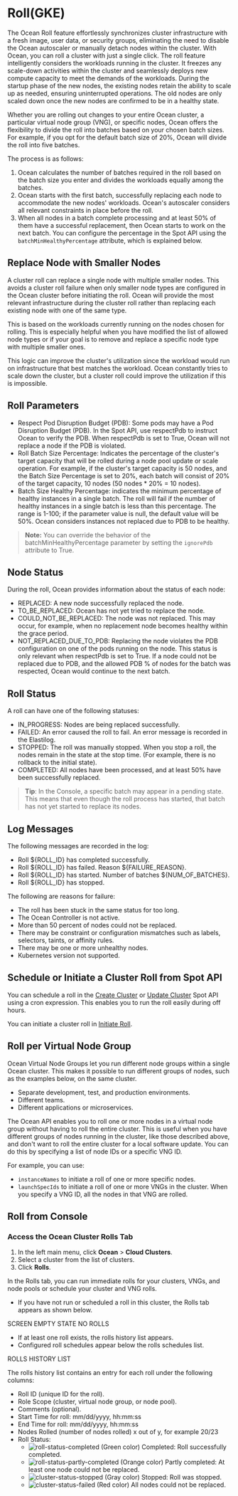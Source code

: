 <meta name="robots" content="noindex">

# Roll(GKE)

The Ocean Roll feature effortlessly synchronizes cluster infrastructure with a fresh image, user data, or security groups, eliminating the need to disable the Ocean autoscaler or manually detach nodes within the cluster.
With Ocean, you can roll a cluster with just a single click. The roll feature intelligently considers the workloads running in the cluster. It freezes any scale-down activities within the cluster and seamlessly deploys new compute capacity to meet the demands of the workloads. During the startup phase of the new nodes, the existing nodes retain the ability to scale up as needed, ensuring uninterrupted operations. The old nodes are only scaled down once the new nodes are confirmed to be in a healthy state.

Whether you are rolling out changes to your entire Ocean cluster, a particular virtual node group (VNG), or specific nodes, Ocean offers the flexibility to divide the roll into batches based on your chosen batch sizes. For example, if you opt for the default batch size of 20%, Ocean will divide the roll into five batches.

The process is as follows:

1.  Ocean calculates the number of batches required in the roll based on the batch size you enter and divides the workloads equally among the batches.
2.  Ocean starts with the first batch, successfully replacing each node to accommodate the new nodes' workloads. Ocean's autoscaler considers all relevant constraints in place before the roll.
3.  When all nodes in a batch complete processing and at least 50% of them have a successful replacement, then Ocean starts to work on the next batch. You can configure the percentage in the Spot API using the `batchMinHealthyPercentage` attribute, which is explained below.

##  Replace Node with Smaller Nodes

A cluster roll can replace a single node with multiple smaller nodes. This avoids a cluster roll failure when only smaller node types are configured in the Ocean cluster before initiating the roll. Ocean will provide the most relevant infrastructure during the cluster roll rather than replacing each existing node with one of the same type. 

This is based on the workloads currently running on the nodes chosen for rolling. This is especially helpful when you have modified the list of allowed node types or if your goal is to remove and replace a specific node type with multiple smaller ones.

This logic can improve the cluster's utilization since the workload would run on infrastructure that best matches the workload. Ocean constantly tries to scale down the cluster, but a cluster roll could improve the utilization if this is impossible.

##  Roll Parameters

*  Respect Pod Disruption Budget (PDB): Some pods may have a Pod Disruption Budget (PDB). In the Spot API, use respectPdb to instruct Ocean to verify the PDB. When respectPdb is set to True, Ocean will not replace a node if the PDB is violated.
*  Roll Batch Size Percentage: Indicates the percentage of the cluster's target capacity that will be rolled during a node pool update or scale operation. For example, if the cluster's target capacity is 50 nodes, and the Batch Size Percentage is set to 20%, each batch will consist of 20% of the target capacity, 10 nodes (50 nodes * 20% = 10 nodes).
*  Batch Size Healthy Percentage: indicates the minimum percentage of healthy instances in a single batch.
The roll will fail if the number of healthy instances in a single batch is less than this percentage. The range is 1-100; if the parameter value is null, the default value will be 50%. Ocean considers instances not replaced due to PDB to be healthy.

>**Note:**  You can override the behavior of the batchMinHealthyPercentage parameter by setting the `ignorePdb` attribute to True.

##  Node Status

During the roll, Ocean provides information about the status of each node:

*  REPLACED: A new node successfully replaced the node.
*  TO_BE_REPLACED: Ocean has not yet tried to replace the node.
*  COULD_NOT_BE_REPLACED: The node was not replaced. This may occur, for example, when no replacement node becomes healthy within the grace period.
*  NOT_REPLACED_DUE_TO_PDB: Replacing the node violates the PDB configuration on one of the pods running on the node. This status is only relevant when respectPdb is set to True. If a node could not be replaced due to PDB, and the allowed PDB % of nodes for the batch was respected, Ocean would continue to the next batch.

##  Roll Status

A roll can have one of the following statuses:

*  IN_PROGRESS: Nodes are being replaced successfully.
*  FAILED: An error caused the roll to fail. An error message is recorded in the Elastilog.
*  STOPPED: The roll was manually stopped. When you stop a roll, the nodes remain in the state at the stop time. (For example, there is no rollback to the initial state).
*  COMPLETED: All nodes have been processed, and at least 50% have been successfully replaced.


>**Tip**: In the Console, a specific batch may appear in a pending state. This means that even though the roll process has started, that batch has not yet started to replace its nodes.

## Log Messages

The following messages are recorded in the log:

*  Roll ${ROLL_ID} has completed successfully.
*  Roll ${ROLL_ID} has failed. Reason ${FAILURE_REASON}.
*  Roll ${ROLL_ID} has started. Number of batches ${NUM_OF_BATCHES}.
*  Roll ${ROLL_ID} has stopped.

The following are reasons for failure:

*  The roll has been stuck in the same status for too long.
*  The Ocean Controller is not active.
*  More than 50 percent of nodes could not be replaced.
*  There may be constraint or configuration mismatches such as labels, selectors, taints, or affinity rules.
*  There may be one or more unhealthy nodes.
*  Kubernetes version not supported.

##  Schedule or Initiate a Cluster Roll from Spot API

You can schedule a roll in the [Create Cluster](https://docs.spot.io/api/#tag/Ocean-GKE/operation/OceanGKEClusterCreate) or [Update Cluster](https://docs.spot.io/api/#tag/Ocean-GKE/operation/OceanGKEClusterUpdate) Spot API using a cron expression. This enables you to run the roll easily during off hours.

You can initiate a cluster roll in [Initiate Roll](https://docs.spot.io/api/#operation/oceanGkeRollInit).

##  Roll per Virtual Node Group

Ocean Virtual Node Groups let you run different node groups within a single Ocean cluster. This makes it possible to run different groups of nodes, such as the examples below, on the same cluster.

*  Separate development, test, and production environments.
*  Different teams.
*  Different applications or microservices.

The Ocean API enables you to roll one or more nodes in a virtual node group without having to roll the entire cluster. This is useful when you have different groups of nodes running in the cluster, like those described above, and don't want to roll the entire cluster for a local software update. You can do this by specifying a list of node IDs or a specific VNG ID.

For example, you can use:

*  `instanceNames` to initiate a roll of one or more specific nodes.
*  `launchSpecIds` to initiate a roll of one or more VNGs in the cluster. When you specify a VNG ID, all the nodes in that VNG are rolled.

##  Roll from Console

###  Access the Ocean Cluster Rolls Tab

1.  In the left main menu, click **Ocean** > **Cloud Clusters**.
2.  Select a cluster from the list of clusters.
3.  Click **Rolls**.

In the Rolls tab, you can run immediate rolls for your clusters, VNGs, and node pools or schedule your cluster and VNG rolls.

*  If you have not run or scheduled a roll in this cluster, the Rolls tab appears as shown below.

SCREEN EMPTY STATE NO ROLLS

*  If at least one roll exists, the rolls history list appears.
*  Configured roll schedules appear below the rolls schedules list.

ROLLS HISTORY LIST

The rolls history list contains an entry for each roll under the following columns:

*  Roll ID (unique ID for the roll).
*  Role Scope (cluster, virtual node group, or node pool).
*  Comments (optional).
*  Start Time for roll: mm/dd/yyyy, hh:mm:ss
*  End Time for roll: mm/dd/yyyy, hh:mm:ss
*  Nodes Rolled (number of nodes rolled) x out of y, for example 20/23
*  Roll Status:
   * ![roll-status-completed](https://github.com/user-attachments/assets/19e5306e-18b0-4328-9746-ca745a26fc04) (Green color) Completed: Roll successfully completed.
   * ![roll-status-partly-completed](https://github.com/user-attachments/assets/6196efa4-08a1-4992-b75e-dea134572c84) (Orange color) Partly completed: At least one node could not be replaced.
   * ![cluster-status-stopped](https://github.com/user-attachments/assets/616b977a-1e76-4c4b-99c2-09587985b19a) (Gray color) Stopped: Roll was stopped.
   * ![cluster-status-failed](https://github.com/user-attachments/assets/7a092501-f1eb-43a7-96b8-5578fd747b7c) (Red color) All nodes could not be replaced.
 





















